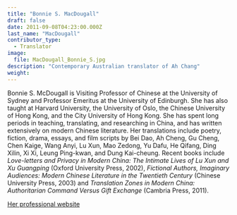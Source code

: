 ```yaml
---
title: "Bonnie S. MacDougall"
draft: false
date: 2011-09-08T04:23:00.000Z
last_name: "MacDougall"
contributor_type:
  - Translator
image:
  file: MacDougall_Bonnie_S.jpg
description: "Contemporary Australian translator of Ah Chang"
weight:
---
```


Bonnie S. McDougall is Visiting Professor of Chinese at the University of Sydney and Professor Emeritus at the University of Edinburgh. She has also taught at Harvard University, the University of Oslo, the Chinese University of Hong Kong, and the City University of Hong Kong. She has spent long periods in teaching, translating, and researching in China, and has written extensively on modern Chinese literature. Her translations include poetry, fiction, drama, essays, and film scripts by Bei Dao, Ah Cheng, Gu Cheng, Chen Kaige, Wang Anyi, Lu Xun, Mao Zedong, Yu Dafu, He Qifang, Ding Xilin, Xi Xi, Leung Ping-kwan, and Dung Kai-cheung. Recent books include _Love-letters and Privacy in Modern China: The Intimate Lives of Lu Xun and Xu Guangping_ (Oxford University Press, 2002), _Fictional Authors, Imaginary Audiences: Modern Chinese Literature in the Twentieth Century_ (Chinese University Press, 2003) and _Translation Zones in Modern China: Authoritarian Command Versus Gift Exchange_ (Cambria Press, 2011).

[Her professional website](http://ihome.cuhk.edu.hk/~z105771/)

